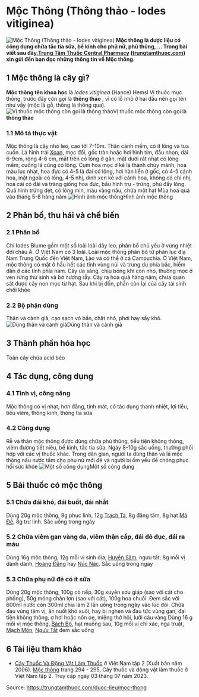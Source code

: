 # Mộc Thông (Thông thảo - Iodes vitiginea)

![Mộc Thông \(Thông thảo - Iodes vitiginea\)](https://trungtamthuoc.com/images/others/moc-thong-1-6116.jpg)
**Mộc thông là dược liệu có công dụng chữa tắc tia sữa, bế kinh cho phũ nữ, phù thũng, ... Trong bài viết sau đây,[Trung Tâm Thuốc Central Pharmacy](https://trungtamthuoc.com/ "Trung Tâm Thuốc Central Pharmacy") ([trungtamthuoc.com](https://trungtamthuoc.com/ "trungtamthuoc.com")) xin gửi đến bạn đọc những thông tin về Mộc thông.**
##  1 Mộc thông là cây gì?
**Mộc thông tên khoa học** là _Iodes vitiginea_ (Hance) Hemsl 
Vị thuốc mục thông, trước đây còn gọi là **thông thảo** , vì có lỗ nhỏ ở hai đầu nên gọi tên như vậy (mộc là gỗ, thông là thông qua). 
![Vị thuốc mộc thông còn gọi là thông thảo](https://trungtamthuoc.com/images/item/moc-thong-2\(1\).jpg)Vị thuốc mộc thông còn gọi là **thông thảo**
### 1.1 Mô tả thực vật
Mộc thông là cây nhỏ leo, cao tới 7-10m. Thân cành mềm, có ít lông và tua cuốn.
Lá hình trái [Xoan](https://trungtamthuoc.com/duoc-lieu/cay-xoan "Xoan"), mọc đối, gốc tràn hoặc hơi hình tim, đầu nhọn, dài 6-9cm, rộng 4-6 cm, mặt trên có lông ở gân, mặt dưới rất nhạt có lông mềm; cuống lá cũng có lông. 
Cụm hoa mọc ở kẽ lá thành chùy mảnh, hoa màu lục nhạt, hoa đực có 4-5 là đài có lông, hơi hàn liền ở gốc, có 4-5 cánh hoa, mặt ngoài có lông, 4-5 nhị, dính xen kẽ với cánh hoa, không có chỉ nhị, hoa cái có đài và tràng giống hoa đực, bầu hình trụ - trứng, phủ đầy lông.
Quả hình trứng dẹt, có lông mịn, màu vàng nâu, chứa một hạt
Mùa hoa quả vào tháng 5-8 hàng năm
![Hình ảnh mộc thông](https://trungtamthuoc.com/images/item/moc-thong-3.jpg)Hình ảnh mộc thông
##  2 Phân bố, thu hái và chế biến 
### 2.1 Phân bố
Chi Iodes Blume gồm một số loài loài dây leo, phân bố chủ yếu ở vùng nhiệt đới châu Á.
Ở Việt Nam có 3 loài. Loài mộc thông phân bố từ phân lục điạ Nam Trung Quốc đến Việt Nam, Lào và có thể ở cả Campuchia. 
Ở Việt Nam, mộc thông có mặt ở hầu hết các tỉnh vùng núi và trung du phía bắc, hiếm dần ở các tỉnh phía nam.
Cây ưa sáng, chịu bóng khi còn nhỏ, thường mọc ở ven rừng thứ sinh và bờ nương rẫy. 
Cây ra hoa quả hàng năm; chưa quan sát được cây non mọc từ hạt. Sau khi bị đốn, phần còn lại của cây tái sinh chồi khỏe 
### 2.2 Bộ phận dùng 
Thân và cành già, cạo sạch vỏ bần, chặt nhỏ, phơi hay sấy khô. 
![Dùng thân và cành già](https://trungtamthuoc.com/images/item/moc-thong-4.jpg)Dùng thân và cành già
##  3 Thành phần hóa học 
Toàn cây chứa acid béo
##  4 Tác dụng, công dụng
### 4.1 Tinh vị, công năng 
Mộc thông có vị nhạt, hơn đắng, tính mát, có tác dụng thanh nhiệt, lợi tiểu, tiêu viêm, thông kinh, thông tia sữa 
### 4.2 Công dụng 
Rễ và thân mộc thông được dùng chữa phù thũng, tiểu tiện không thông, viêm đường tiết niêu, bế kinh, tắc tia sữa. Ngày 8-10g sắc uống, thường phối hợp với các vị thuốc khác. 
Trong dân gian, người ta dùng thân và lá mộc thông nấu nước tắm cho phụ nữ mới đẻ và người bị ốm yếu để chóng phục hồi sức khỏe 
![Một số công dụng](https://trungtamthuoc.com/images/item/moc-thong-5.jpg)Một số công dụng
##  5 Bài thuốc có mộc thông 
### 5.1 Chữa đái khó, đái buốt, đái nhắt
Dùng 20g mộc thông, 8g phục linh, 12g [Trạch Tả](https://trungtamthuoc.com/duoc-lieu/trach-ta-81 "Trạch Tả"), 8g đăng tâm, 8g hạt [Mã Đề](https://trungtamthuoc.com/duoc-lieu/ma-de "Mã Đề"), 8g trư linh. Sắc uống trong ngày
### 5.2 Chữa viêm gan vàng da, viêm thận cấp, đái đỏ đục, đái ra máu 
Dùng 16g mộc thông, 12g mỗi vị sinh địa, [Huyền Sâm](https://trungtamthuoc.com/duoc-lieu/huyen-sam "Huyền Sâm"), ngưu tất; 8g mỗi vị dành dành, [Hoàng Đằng](https://trungtamthuoc.com/duoc-lieu/hoang-dang "Hoàng Đằng") hay [Núc Nác](https://trungtamthuoc.com/duoc-lieu/nuc-nac "Núc Nác"). Sắc uống trong ngày 
### 5.3 Chữa phụ nữ đẻ có ít sữa 
Dùng 20g mộc thông, 100g cỏ nếp, 30g xuyên sơu giáp (sao với cát cho phồng), 50g móng chân lợn (sao với cát), 100g hoa chuối. Đem sắc với 600ml nước còn 300ml chia làm 2 lần uống trong ngày vào lúc đói. 
Chữa đau vùng tâm vị, ăn nuốt khó xuôi, hay bị nghẹn và đau tức vùng gan, đại tiện không thông, ợ hơi hoặc nôn oẹ, miệng thở hôi, lưỡi cáu vàng 
Dùng 16 g mỗi vị mộc thông, [Bách Bộ](https://trungtamthuoc.com/duoc-lieu/bach-bo "Bách Bộ"), hạt muống sau, 10g mỗi vị chỉ xác, nga truật, [Mạch Môn](https://trungtamthuoc.com/duoc-lieu/mach-mon "Mạch Môn"), [Ngưu Tất](https://trungtamthuoc.com/duoc-lieu/nguu-tat-86 "Ngưu Tất") đem sắc uống
##  6 Tài liệu tham khảo
  * [Cây Thuốc Và Động Vật Làm Thuốc](https://trungtamthuoc.com/bai-viet/doc-online-va-tai-mien-phi-pdf-sach-cay-thuoc-va-dong-vat-lam-thuoc-o-viet-nam "Cây Thuốc Và Động Vật Làm Thuốc") ở Việt Nam tập 2 (Xuất bản năm 2006). [Mộc thông](https://trungtamthuoc.com/upload/pdf/cay-thuoc-va-dong-vat-lam-thuoc-tap-2-trungtamthuoc.com.pdf#page=292) trang 294 - 295, Cây thuốc và động vật làm thuốc ở Việt Nam tập 2. Truy cập ngày 03 tháng 07 năm 2023.




Source: https://trungtamthuoc.com/duoc-lieu/moc-thong